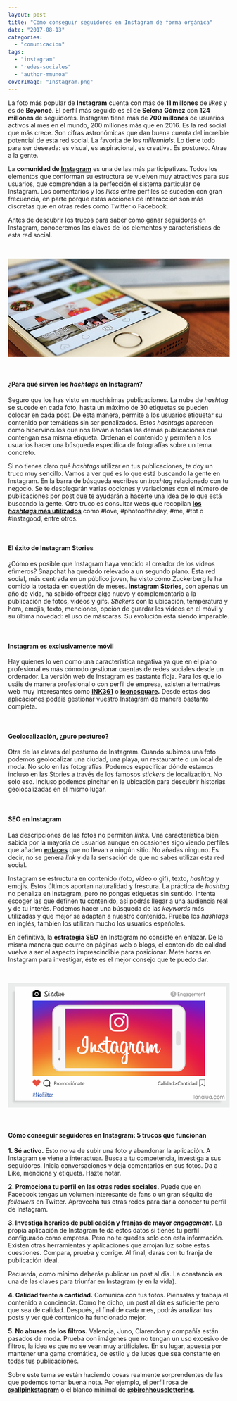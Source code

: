 ```yaml
---
layout: post
title: "Cómo conseguir seguidores en Instagram de forma orgánica"
date: "2017-08-13"
categories: 
  - "comunicacion"
tags: 
  - "instagram"
  - "redes-sociales"
  - "author-mmunoa"
coverImage: "Instagram.png"
---
```


La foto más popular de **Instagram** cuenta con más de **11 millones** de _likes_ y es de **Beyoncé**. El perfil más seguido es el de **Selena Gómez** con **124 millones** de seguidores. Instagram tiene más de **700 millones** de usuarios activos al mes en el mundo, 200 millones más que en 2016. Es la red social que más crece. Son cifras astronómicas que dan buena cuenta del increíble potencial de esta red social. La favorita de los _millennials_. Lo tiene todo para ser deseada: es visual, es aspiracional, es creativa. Es postureo. Atrae a la gente.

La **comunidad de [Instagram](https://www.instagram.com/lanalua_es/)** es una de las más participativas. Todos los elementos que conforman su estructura se vuelven muy atractivos para sus usuarios, que comprenden a la perfección el sistema particular de Instagram. Los comentarios y los _likes_ entre perfiles se suceden con gran frecuencia, en parte porque estas acciones de interacción son más discretas que en otras redes como Twitter o Facebook.

Antes de descubrir los trucos para saber cómo ganar seguidores en Instagram, conoceremos las claves de los elementos y características de esta red social.

 

![Móvil con Instagram](/images/como-conseguir-seguidores-en-instagram-1-1.jpg)

 

#### ¿Para qué sirven los _hashtags_ en Instagram?

Seguro que los has visto en muchísimas publicaciones. La nube de _hashtag_ se sucede en cada foto, hasta un máximo de 30 etiquetas se pueden colocar en cada post. De esta manera, permite a los usuarios etiquetar su contenido por temáticas sin ser penalizados. Estos _hashtags_ aparecen como hipervínculos que nos llevan a todas las demás publicaciones que contengan esa misma etiqueta. Ordenan el contenido y permiten a los usuarios hacer una búsqueda específica de fotografías sobre un tema concreto.

Si no tienes claro qué _hashtags_ utilizar en tus publicaciones, te doy un truco muy sencillo. Vamos a ver qué es lo que está buscando la gente en Instagram. En la barra de búsqueda escribes un _hashtag_ relacionado con tu negocio. Se te desplegarán varias opciones y variaciones con el número de publicaciones por post que te ayudarán a hacerte una idea de lo que está buscando la gente. Otro truco es consultar webs que recopilan **[los _hashtags_ más utilizados](https://top-hashtags.com/)** como #love, #photooftheday, #me, #tbt o #instagood, entre otros.

 

#### El éxito de Instagram Stories

¿Cómo es posible que Instagram haya vencido al creador de los vídeos efímeros? Snapchat ha quedado relevado a un segundo plano. Esta red social, más centrada en un público joven, ha visto cómo Zuckerberg le ha comido la tostada en cuestión de meses. **Instagram Stories**, con apenas un año de vida, ha sabido ofrecer algo nuevo y complementario a la publicación de fotos, vídeos y gifs. _Stickers_ con la ubicación, temperatura y hora, emojis, texto, menciones, opción de guardar los vídeos en el móvil y su última novedad: el uso de máscaras. Su evolución está siendo imparable.

 

#### Instagram es exclusivamente móvil

Hay quienes lo ven como una característica negativa ya que en el plano profesional es más cómodo gestionar cuentas de redes sociales desde un ordenador. La versión web de Instagram es bastante floja. Para los que lo usáis de manera profesional o con perfil de empresa, existen alternativas web muy interesantes como **[INK361](http://ink361.com/)** o **[Iconosquare](https://pro.iconosquare.com/).** Desde estas dos aplicaciones podéis gestionar vuestro Instagram de manera bastante completa.

 

#### Geolocalización, ¿puro postureo?

Otra de las claves del postureo de Instagram. Cuando subimos una foto podemos geolocalizar una ciudad, una playa, un restaurante o un local de moda. No solo en las fotografías. Podemos especificar dónde estamos incluso en las Stories a través de los famosos _stickers_ de localización. No solo eso. Incluso podemos pinchar en la ubicación para descubrir historias geolocalizadas en el mismo lugar.

 

#### SEO en Instagram

Las descripciones de las fotos no permiten _links_. Una característica bien sabida por la mayoría de usuarios aunque en ocasiones sigo viendo perfiles que añaden **[enlaces](https://lanalua.com/blog/link-building-los-cimientos-de-una-buena-estrategia-seo)** que no llevan a ningún sitio. No añadas ninguno. Es decir, no se genera _link_ y da la sensación de que no sabes utilizar esta red social.

Instagram se estructura en contenido (foto, vídeo o gif), texto, _hashtag_ y emojis. Estos últimos aportan naturalidad y frescura. La práctica de _hashtag_ no penaliza en Instagram, pero no pongas etiquetas sin sentido. Intenta escoger las que definen tu contenido, así podrás llegar a una audiencia real y de tu interés. Podemos hacer una búsqueda de las _keywords_ más utilizadas y que mejor se adaptan a nuestro contenido. Prueba los _hashtags_ en inglés, también los utilizan mucho los usuarios españoles.

En definitiva, la **estrategia SEO** en Instagram no consiste en enlazar. De la misma manera que ocurre en páginas web o blogs, el contenido de calidad vuelve a ser el aspecto imprescindible para posicionar. Mete horas en Instagram para investigar, éste es el mejor consejo que te puedo dar.

 

![Consejos Instagram](/images/Instagram.png)

 

#### Cómo conseguir seguidores en Instagram: 5 trucos que funcionan

**1\. Sé activo.** Esto no va de subir una foto y abandonar la aplicación. A Instagram se viene a interactuar. Busca a tu competencia, investiga a sus seguidores. Inicia conversaciones y deja comentarios en sus fotos. Da a Like, menciona y etiqueta. Hazte notar.

**2\. Promociona tu perfil en las otras redes sociales.** Puede que en Facebook tengas un volumen interesante de fans o un gran séquito de _followers_ en Twitter. Aprovecha tus otras redes para dar a conocer tu perfil de Instagram.

**3\. Investiga horarios de publicación y franjas de mayor _engagement_.** La propia aplicación de Instagram te da estos datos si tienes tu perfil configurado como empresa. Pero no te quedes solo con esta información. Existen otras herramientas y aplicaciones que arrojan luz sobre estas cuestiones. Compara, prueba y corrige. Al final, darás con tu franja de publicación ideal.

Recuerda, como mínimo deberás publicar un post al día. La constancia es una de las claves para triunfar en Instagram (y en la vida).

**4\. Calidad frente a cantidad.** Comunica con tus fotos. Piénsalas y trabaja el contenido a conciencia. Como he dicho, un post al día es suficiente pero que sea de calidad. Después, al final de cada mes, podrás analizar tus posts y ver qué contenido ha funcionado mejor.

**5\. No abuses de los filtros.** Valencia, Juno, Clarendon y compañía están pasados de moda. Prueba con imágenes que no tengan un uso excesivo de filtros, la idea es que no se vean muy artificiales. En su lugar, apuesta por mantener una gama cromática, de estilo y de luces que sea constante en todas tus publicaciones.

Sobre este tema se están haciendo cosas realmente sorprendentes de las que podemos tomar buena nota. Por ejemplo, el perfil rosa de **[@allpinkstagram](https://www.instagram.com/allpinkstagram/)** o el blanco minimal de **[@birchhouselettering](https://www.instagram.com/birchhouselettering/)**.
